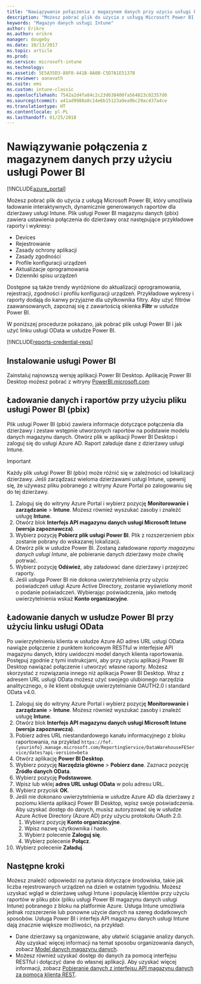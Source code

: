 ```yaml
---
title: "Nawiązywanie połączenia z magazynem danych przy użyciu usługi Power BI | Microsoft Docs"
description: "Możesz pobrać plik do użycia z usługą Microsoft Power BI, który umożliwia ładowanie interaktywnych, dynamicznie generowanych raportów dla dzierżawy usługi Intune."
keywords: "Magazyn danych usługi Intune"
author: Erikre
ms.author: erikre
manager: dougeby
ms.date: 10/13/2017
ms.topic: article
ms.prod: 
ms.service: microsoft-intune
ms.technology: 
ms.assetid: 5E5A35D3-88F8-441B-8A0B-C5D7A1E5137B
ms.reviewer: aanavath
ms.suite: ems
ms.custom: intune-classic
ms.openlocfilehash: 7542a2d4fa84c2c23d638400fa564823c02357d0
ms.sourcegitcommit: a41ad9988a8c14e6b15123a9ea9bc29ac437a4ce
ms.translationtype: HT
ms.contentlocale: pl-PL
ms.lasthandoff: 01/25/2018
---
```

# <a name="connect-to-the-data-warehouse-with-power-bi"></a>Nawiązywanie połączenia z magazynem danych przy użyciu usługi Power BI

[!INCLUDE[azure_portal](./includes/azure_portal.md)]

Możesz pobrać plik do użycia z usługą Microsoft Power BI, który umożliwia ładowanie interaktywnych, dynamicznie generowanych raportów dla dzierżawy usługi Intune. Plik usługi Power BI magazynu danych (pbix) zawiera ustawienia połączenia do dzierżawy oraz następujące przykładowe raporty i wykresy:  

  -  Devices
  -  Rejestrowanie
  -  Zasady ochrony aplikacji
  -  Zasady zgodności
  -  Profile konfiguracji urządzeń
  -  Aktualizacje oprogramowania
  -  Dzienniki spisu urządzeń

Dostępne są także trendy wyróżnione do aktualizacji oprogramowania, rejestracji, zgodności i profilu konfiguracji urządzeń. Przykładowe wykresy i raporty dodają do kanwy przyjazne dla użytkownika filtry. Aby użyć filtrów zaawansowanych, zapoznaj się z zawartością okienka **Filtr** w usłudze Power BI.

W poniższej procedurze pokazano, jak pobrać plik usługi Power BI i jak użyć linku usługi OData w usłudze Power BI.

[!INCLUDE[reports-credential-reqs](./includes/reports-credential-reqs.md)]

## <a name="install-power-bi"></a>Instalowanie usługi Power BI

Zainstaluj najnowszą wersję aplikacji Power BI Desktop. Aplikację Power BI Desktop możesz pobrać z witryny [PowerBI.microsoft.com](https://powerbi.microsoft.com/en-us/desktop)

## <a name="load-the-data-and-reports-using-the-power-bi-file-pbix"></a>Ładowanie danych i raportów przy użyciu pliku usługi Power BI (pbix)

Plik usługi Power BI (pbix) zawiera informacje dotyczące połączenia dla dzierżawy i zestaw wstępnie utworzonych raportów na podstawie modelu danych magazynu danych. Otwórz plik w aplikacji Power BI Desktop i zaloguj się do usługi Azure AD. Raport załaduje dane z dzierżawy usługi Intune.

> [!Important]  
> Każdy plik usługi Power BI (pbix) może różnić się w zależności od lokalizacji dzierżawy. Jeśli zarządzasz wieloma dzierżawami usługi Intune, upewnij się, że używasz pliku pobranego z witryny Azure Portal po zalogowaniu się do tej dzierżawy.  

1.  Zaloguj się do witryny Azure Portal i wybierz pozycję **Monitorowanie i zarządzanie** > **Intune**. Możesz również wyszukać zasoby i znaleźć usługę **Intune**.  
2.  Otwórz blok **Interfejs API magazynu danych usługi Microsoft Intune (wersja zapoznawcza)**.
3.  Wybierz pozycję **Pobierz plik usługi Power BI**. Plik z rozszerzeniem pbix zostanie pobrany do wskazanej lokalizacji.
4.  Otwórz plik w usłudze Power BI. Zostaną załadowane *raporty magazynu danych usługi Intune*, ale pobieranie danych dzierżawy może chwilę potrwać.
5.  Wybierz pozycję **Odśwież**, aby załadować dane dzierżawy i przejrzeć raporty.
6.  Jeśli usługa Power BI nie dokona uwierzytelnienia przy użyciu poświadczeń usługi Azure Active Directory, zostanie wyświetlony monit o podanie poświadczeń. Wybierając poświadczenia, jako metodę uwierzytelnienia wskaż **Konto organizacyjne**.

## <a name="load-the-data-in-power-bi-using-the-odata-link"></a>Ładowanie danych w usłudze Power BI przy użyciu linku usługi OData

Po uwierzytelnieniu klienta w usłudze Azure AD adres URL usługi OData nawiąże połączenie z punktem końcowym RESTful w interfejsie API magazynu danych, który uwidoczni model danych klienta raportowania. Postępuj zgodnie z tymi instrukcjami, aby przy użyciu aplikacji Power BI Desktop nawiązać połączenie i utworzyć własne raporty. Możesz skorzystać z rozwiązania innego niż aplikacja Power BI Desktop. Wraz z adresem URL usługi OData możesz użyć swojego ulubionego narzędzia analitycznego, o ile klient obsługuje uwierzytelnianie OAUTH2.0 i standard OData v4.0.

1.  Zaloguj się do witryny Azure Portal i wybierz pozycję **Monitorowanie i zarządzanie** > **Intune**. Możesz również wyszukać zasoby i znaleźć usługę **Intune**.  
2.  Otwórz blok **Interfejs API magazynu danych usługi Microsoft Intune (wersja zapoznawcza)**.
3. Pobierz adres URL niestandardowego kanału informacyjnego z bloku raportowania, na przykład `https://fef.{yourinfo}.manage.microsoft.com/ReportingService/DataWarehouseFEService/dates?api-version=beta`
4. Otwórz aplikację **Power BI Desktop**.
5. Wybierz pozycję **Narzędzia główne** > **Pobierz dane**. Zaznacz pozycję **Źródło danych OData**.
6. Wybierz pozycję **Podstawowe**.
7. Wpisz lub wklej **adres URL usługi OData** w polu adresu URL.
8. Wybierz przycisk **OK**.
9. Jeśli nie dokonano uwierzytelnienia w usłudze Azure AD dla dzierżawy z poziomu klienta aplikacji Power BI Desktop, wpisz swoje poświadczenia. Aby uzyskać dostęp do danych, musisz autoryzować się w usłudze Azure Active Directory (Azure AD) przy użyciu protokołu OAuth 2.0.  
    1.  Wybierz pozycję **Konto organizacyjne**.  
    2.  Wpisz nazwę użytkownika i hasło.  
    3.  Wybierz polecenie **Zaloguj się**.  
    4.  Wybierz polecenie **Połącz**.  
10. Wybierz polecenie **Załaduj**.

## <a name="next-steps"></a>Następne kroki

Możesz znaleźć odpowiedzi na pytania dotyczące środowiska, takie jak liczba rejestrowanych urządzeń na dzień w ostatnim tygodniu. Możesz uzyskać wgląd w dzierżawę usługi Intune i populację klientów przy użyciu raportów w pliku pbix (pliku usługi Power BI magazynu danych usługi Intune) pobranego z bloku na platformie Azure. Usługa Intune umożliwia jednak rozszerzenie lub ponowne użycie danych na szereg dodatkowych sposobów. Usługa Power BI i interfejs API magazynu danych usługi Intune dają znacznie większe możliwości, na przykład:

<!-- -  You can use Power BI Desktop to create additional report types with your data. For example, you could create a custom chart representing the ratio of device manufactures in your enterprise. For more information about creating custom reports with Power BI and the Intune Data Warehouse, see `BLOG POST ON POWER BI`. -->
 -  Dane dzierżawy są organizowane, aby ułatwić ściąganie analizy danych. Aby uzyskać więcej informacji na temat sposobu organizowania danych, zobacz [Model danych magazynu danych](reports-ref-data-model.md).
 -  Możesz również uzyskać dostęp do danych za pomocą interfejsu RESTful i dołączyć dane do własnej aplikacji. Aby uzyskać więcej informacji, zobacz [Pobieranie danych z interfejsu API magazynu danych za pomocą klienta REST](reports-proc-data-rest.md).
